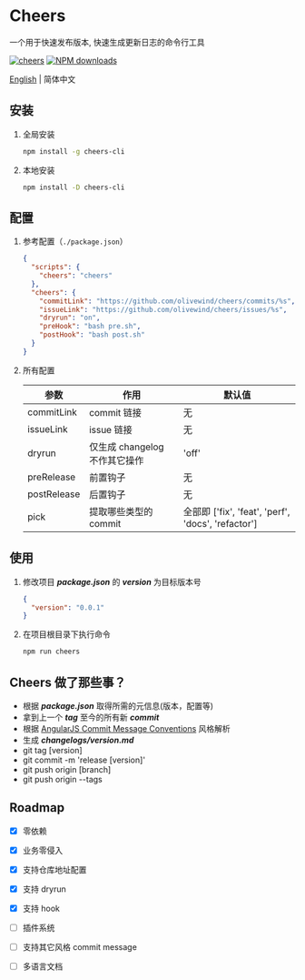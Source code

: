 
# Cheers
一个用于快速发布版本, 快速生成更新日志的命令行工具

[![cheers](https://img.shields.io/npm/v/cheers-cli.svg?style=flat-square)](https://www.npmjs.org/package/cheers-cli)
[![NPM downloads](https://img.shields.io/npm/dt/cheers-cli.svg?style=flat-square)](https://npmjs.org/package/cheers-cli)

[English](README.md) | 简体中文

## 安装
  1. 全局安装
      ``` bash
      npm install -g cheers-cli
      ```
  2. 本地安装
      ``` bash
      npm install -D cheers-cli
      ```
## 配置

  1. 参考配置（`./package.json`）
      ``` json
      {
        "scripts": {
          "cheers": "cheers"
        },
        "cheers": {
          "commitLink": "https://github.com/olivewind/cheers/commits/%s",
          "issueLink": "https://github.com/olivewind/cheers/issues/%s",
          "dryrun": "on",
          "preHook": "bash pre.sh",
          "postHook": "bash post.sh"
        }
      }
      ```
  2. 所有配置
  
      | 参数  | 作用 | 默认值 |
      | --- | --- | --- |
      | commitLink  | commit 链接  | 无
      | issueLink  | issue 链接  | 无
      | dryrun  | 仅生成 changelog 不作其它操作  | 'off'
      | preRelease  | 前置钩子  | 无
      | postRelease | 后置钩子  | 无
      | pick | 提取哪些类型的 commit  | 全部即 ['fix', 'feat', 'perf', 'docs', 'refactor']
    
## 使用
  1. 修改项目 ***package.json*** 的 ***version*** 为目标版本号
      ``` json
      {
        "version": "0.0.1"
      }
      ```

  2. 在项目根目录下执行命令
      ``` bash
      npm run cheers
      ```

## Cheers 做了那些事？
* 根据 ***package.json*** 取得所需的元信息(版本，配置等)
* 拿到上一个 ***tag*** 至今的所有新 ***commit***
* 根据 [AngularJS Commit Message Conventions](https://docs.google.com/document/d/1QrDFcIiPjSLDn3EL15IJygNPiHORgU1_OOAqWjiDU5Y/edit#heading=h.uyo6cb12dt6w) 风格解析
* 生成 ***changelogs/version.md***
* git tag [version]
* git commit -m 'release [version]'
* git push origin [branch]
* git push origin --tags

## Roadmap

* [x] 零依赖
* [x] 业务零侵入
* [x] 支持仓库地址配置
* [x] 支持 dryrun 
* [x] 支持 hook
* [ ] 插件系统
* [ ] 支持其它风格 commit message
* [ ] 多语言文档

